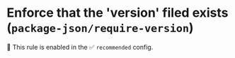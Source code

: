 # Enforce that the 'version' filed exists (`package-json/require-version`)

💼 This rule is enabled in the ✅ `recommended` config.

<!-- end auto-generated rule header -->
